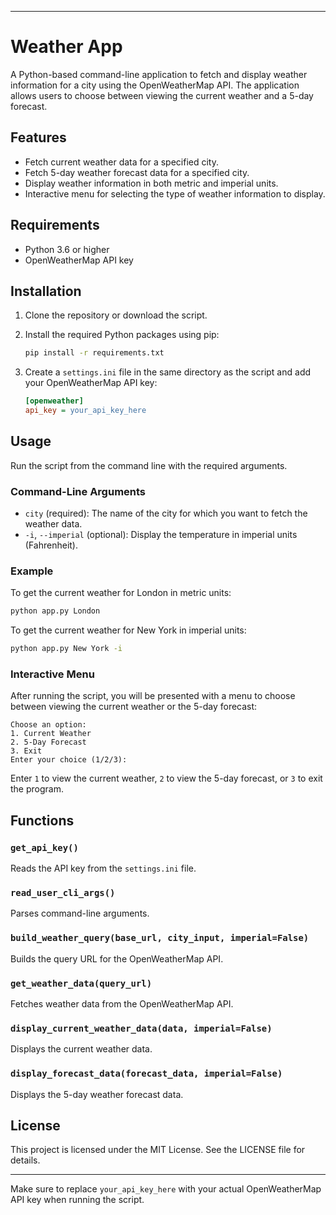 
---

# Weather App

A Python-based command-line application to fetch and display weather information for a city using the OpenWeatherMap API. The application allows users to choose between viewing the current weather and a 5-day forecast.

## Features

- Fetch current weather data for a specified city.
- Fetch 5-day weather forecast data for a specified city.
- Display weather information in both metric and imperial units.
- Interactive menu for selecting the type of weather information to display.

## Requirements

- Python 3.6 or higher
- OpenWeatherMap API key

## Installation

1. Clone the repository or download the script.

2. Install the required Python packages using pip:

    ```sh
    pip install -r requirements.txt
    ```

3. Create a `settings.ini` file in the same directory as the script and add your OpenWeatherMap API key:

    ```ini
    [openweather]
    api_key = your_api_key_here
    ```

## Usage

Run the script from the command line with the required arguments.

### Command-Line Arguments

- `city` (required): The name of the city for which you want to fetch the weather data.
- `-i`, `--imperial` (optional): Display the temperature in imperial units (Fahrenheit).

### Example

To get the current weather for London in metric units:

```sh
python app.py London
```

To get the current weather for New York in imperial units:

```sh
python app.py New York -i
```

### Interactive Menu

After running the script, you will be presented with a menu to choose between viewing the current weather or the 5-day forecast:

```
Choose an option:
1. Current Weather
2. 5-Day Forecast
3. Exit
Enter your choice (1/2/3):
```

Enter `1` to view the current weather, `2` to view the 5-day forecast, or `3` to exit the program.

## Functions

### `get_api_key()`

Reads the API key from the `settings.ini` file.

### `read_user_cli_args()`

Parses command-line arguments.

### `build_weather_query(base_url, city_input, imperial=False)`

Builds the query URL for the OpenWeatherMap API.

### `get_weather_data(query_url)`

Fetches weather data from the OpenWeatherMap API.

### `display_current_weather_data(data, imperial=False)`

Displays the current weather data.

### `display_forecast_data(forecast_data, imperial=False)`

Displays the 5-day weather forecast data.

## License

This project is licensed under the MIT License. See the LICENSE file for details.

---

Make sure to replace `your_api_key_here` with your actual OpenWeatherMap API key when running the script.